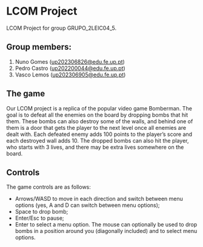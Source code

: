 # LCOM Project

LCOM Project for group GRUPO\_2LEIC04\_5.

## Group members:
1. Nuno Gomes ([up202306826@edu.fe.up.pt](mailto:up202306826@edu.fe.up.pt))
2. Pedro Castro ([up202200044@edu.fe.up.pt](mailto:up202200044@edu.fe.up.pt))
3. Vasco Lemos ([up202306905@edu.fe.up.pt](mailto:up202306905@edu.fe.up.pt))

## The game
Our LCOM project is a replica of the popular video game Bomberman. 
The goal is to defeat all the enemies on the board by dropping bombs that hit them. These bombs can also destroy some of the walls, and behind one of them is a door that gets the player to the next level once all enemies are dealt with. Each defeated enemy adds 100 points to the player’s score and each destroyed wall adds 10.
The dropped bombs can also hit the player, who starts with 3 lives, and there may be extra lives somewhere on the board.

## Controls
The game controls are as follows:
- Arrows/WASD to move in each direction and switch between menu options (yes, A and D can switch between menu options);
- Space to drop bomb;
- Enter/Esc to pause;
- Enter to select a menu option.
The mouse can optionally be used to drop bombs in a position around you (diagonally included) and to select menu options.